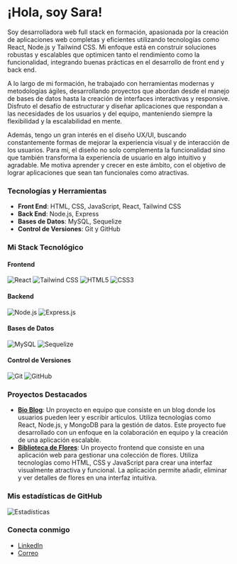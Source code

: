 # ¡Hola, soy Sara!

Soy desarrolladora web full stack en formación, apasionada por la creación de aplicaciones web completas y eficientes utilizando tecnologías como React, Node.js y Tailwind CSS. Mi enfoque está en construir soluciones robustas y escalables que optimicen tanto el rendimiento como la funcionalidad, integrando buenas prácticas en el desarrollo de front end y back end.

A lo largo de mi formación, he trabajado con herramientas modernas y metodologías ágiles, desarrollando proyectos que abordan desde el manejo de bases de datos hasta la creación de interfaces interactivas y responsive. Disfruto el desafío de estructurar y diseñar aplicaciones que respondan a las necesidades de los usuarios y del equipo, manteniendo siempre la flexibilidad y la escalabilidad en mente.

Además, tengo un gran interés en el diseño UX/UI, buscando constantemente formas de mejorar la experiencia visual y de interacción de los usuarios. Para mí, el diseño no solo complementa la funcionalidad sino que también transforma la experiencia de usuario en algo intuitivo y agradable. Me motiva aprender y crecer en este ámbito, con el objetivo de lograr aplicaciones que sean tan funcionales como atractivas.

### Tecnologías y Herramientas
- **Front End**: HTML, CSS, JavaScript, React, Tailwind CSS
- **Back End**: Node.js, Express
- **Bases de Datos**: MySQL, Sequelize
- **Control de Versiones**: Git y GitHub

### Mi Stack Tecnológico

#### Frontend
![React](https://img.shields.io/badge/-React-61DAFB?style=flat-square&logo=react&logoColor=black) 
![Tailwind CSS](https://img.shields.io/badge/-Tailwind_CSS-38B2AC?style=flat-square&logo=tailwind-css&logoColor=white) 
![HTML5](https://img.shields.io/badge/-HTML5-E34F26?style=flat-square&logo=html5&logoColor=white) 
![CSS3](https://img.shields.io/badge/-CSS3-1572B6?style=flat-square&logo=css3&logoColor=white)

#### Backend
![Node.js](https://img.shields.io/badge/-Node.js-339933?style=flat-square&logo=node.js&logoColor=white) 
![Express.js](https://img.shields.io/badge/-Express.js-000000?style=flat-square&logo=express&logoColor=white)

#### Bases de Datos
![MySQL](https://img.shields.io/badge/-MySQL-4479A1?style=flat-square&logo=mysql&logoColor=white) 
![Sequelize](https://img.shields.io/badge/-Sequelize-52B0E7?style=flat-square&logo=sequelize&logoColor=white)

#### Control de Versiones
![Git](https://img.shields.io/badge/-Git-F05032?style=flat-square&logo=git&logoColor=white) 
![GitHub](https://img.shields.io/badge/-GitHub-181717?style=flat-square&logo=github&logoColor=white)



### Proyectos Destacados
- **[Bio Blog](https://github.com/Omarlsant/bio-blog)**: Un proyecto en equipo que consiste en un blog donde los usuarios pueden leer y escribir artículos. Utiliza tecnologías como React, Node.js, y MongoDB para la gestión de datos. Este proyecto fue desarrollado con un enfoque en la colaboración en equipo y la creación de una aplicación escalable.
- **[Biblioteca de Flores](https://github.com/Sarixav/bibliotecaDeFlores)**: Un proyecto frontend que consiste en una aplicación web para gestionar una colección de flores. Utiliza tecnologías como HTML, CSS y JavaScript para crear una interfaz visualmente atractiva y funcional. La aplicación permite añadir, eliminar y ver detalles de flores en una interfaz intuitiva.

### Mis estadísticas de GitHub
![Estadísticas](https://github-readme-stats.vercel.app/api?username=Sarixav&show_icons=true&theme=radical)

### Conecta conmigo
- [LinkedIn]([https://www.linkedin.com/in/tu-perfil/](https://www.linkedin.com/in/saraalcarazvalverde/))
- [Correo](salcarazvalverde@gmail.com)

